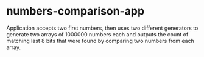 # numbers-comparison-app
Application accepts two first numbers, then uses two different generators to generate two arrays of 1000000 numbers each
and outputs the count of matching last 8 bits that were found by comparing two numbers from each array.
